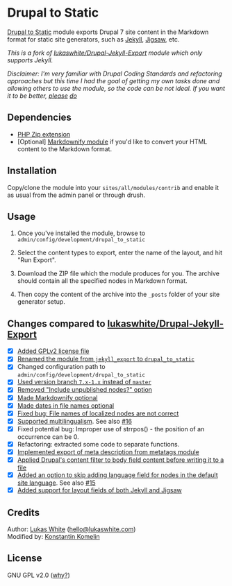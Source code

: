 Drupal to Static
===
[Drupal to Static](https://github.com/kkomelin/drupal_to_static) module exports Drupal 7 site content in the Markdown format for static site generators, such as [Jekyll](https://jekyllrb.com/), [Jigsaw](http://jigsaw.tighten.co/), etc.

_This is a fork of [lukaswhite/Drupal-Jekyll-Export](https://github.com/lukaswhite/Drupal-Jekyll-Export) module which only supports Jekyll._

_Disclaimer: I'm very familiar with Drupal Coding Standards and refactoring approaches 
but this time I had the goal of getting my own tasks done and allowing others to use the module, so the code can be not ideal.
If you want it to be better, [please](https://github.com/kkomelin/drupal_to_static/issues/4) [do](https://github.com/kkomelin/drupal_to_static/issues/17)_ 

## Dependencies

- [PHP Zip extension](http://php.net/manual/en/book.zip.php)
- [Optional] [Markdownify module](https://github.com/lukaswhite/Drupal-Markdownify) if you'd like to convert your HTML content to the Markdown format.

## Installation

Copy/clone the module into your `sites/all/modules/contrib` and enable it as usual from the admin panel or through drush.

## Usage

1) Once you've installed the module, browse to `admin/config/development/drupal_to_static`

2) Select the content types to export, enter the name of the layout, and hit "Run Export".

3) Download the ZIP file which the module produces for you. 
The archive should contain all the specified nodes in Markdown format. 

4) Then copy the content of the archive into the `_posts` folder of your site generator setup.

## Changes compared to [lukaswhite/Drupal-Jekyll-Export](https://github.com/lukaswhite/Drupal-Jekyll-Export)

- [x] [Added GPLv2 license file](https://github.com/kkomelin/drupal_to_static/issues/1)
- [x] [Renamed the module from `jekyll_export` to `drupal_to_static`](https://github.com/kkomelin/drupal_to_static/issues/2)
- [x] Changed configuration path to `admin/config/development/drupal_to_static`
- [x] [Used version branch `7.x-1.x` instead of `master`](https://github.com/kkomelin/drupal_to_static/issues/3)
- [x] [Removed "Include unpublished nodes?" option](https://github.com/kkomelin/drupal_to_static/issues/9)
- [x] [Made Markdownify optional](https://github.com/kkomelin/drupal_to_static/issues/7)
- [x] [Made dates in file names optional](https://github.com/kkomelin/drupal_to_static/issues/5)
- [x] [Fixed bug: File names of localized nodes are not correct](https://github.com/kkomelin/drupal_to_static/issues/10)
- [x] [Supported multilingualism](https://github.com/kkomelin/drupal_to_static/issues/8). See also [#16](https://github.com/kkomelin/drupal_to_static/issues/16)
- [x] Fixed potential bug: Improper use of strrpos() - the position of an occurrence can be 0.
- [x] Refactoring: extracted some code to separate functions.
- [x] [Implemented export of meta description from metatags module](https://github.com/kkomelin/drupal_to_static/issues/12)
- [x] [Applied Drupal's content filter to body field content before writing it to a file](https://github.com/kkomelin/drupal_to_static/issues/13)
- [x] [Added an option to skip adding language field for nodes in the default site language](https://github.com/kkomelin/drupal_to_static/issues/11). See also [#15](https://github.com/kkomelin/drupal_to_static/issues/15)
- [x] [Added support for layout fields of both Jekyll and Jigsaw](https://github.com/kkomelin/drupal_to_static/issues/14)

## Credits

Author: [Lukas White](https://github.com/lukaswhite) (hello@lukaswhite.com)  
Modified by: [Konstantin Komelin](https://github.com/kkomelin)


## License

GNU GPL v2.0 ([why?](https://github.com/kkomelin/drupal_to_static/issues/1#issue-344303013))